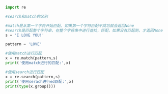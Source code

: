 
<BlogInfo title="8.search方法的使用" author="白日梦想猿" pv=0 read_times=0 pre_cost_time=0分15秒 category="正则表达式" tag_list="['正则表达式']" create_time="2020.05.28 14:02:37" update_time="2020.05.28 16:42:45" />

```python
import re

#search和match的区别

#match是从第一个字符开始匹配，如果第一个字符匹配不成功就会返回None
#search是匹配整个字符串，在整个字符串中进行查找，匹配，如果没有匹配到，才返回None
s = 'I LOVE YOU!'

pattern = 'LOVE'

#使用match进行匹配
x = re.match(pattern,s)
print('使用match进行的匹配:',x)

#使用search进行匹配
x = re.search(pattern,s)
print('使用serach进行ed匹配:',x)
print(type(x.group()))

```
